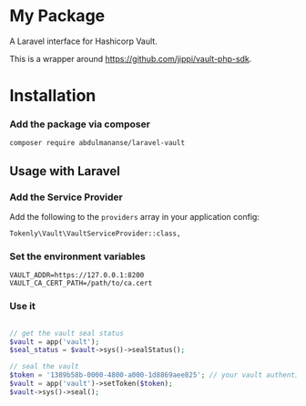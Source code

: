 
# My Package

A Laravel interface for Hashicorp Vault.

This is a wrapper around https://github.com/jippi/vault-php-sdk.


# Installation

### Add the package via composer

```
composer require abdulmananse/laravel-vault
```

## Usage with Laravel

### Add the Service Provider

Add the following to the `providers` array in your application config:

```
Tokenly\Vault\VaultServiceProvider::class,
```

### Set the environment variables

```
VAULT_ADDR=https://127.0.0.1:8200
VAULT_CA_CERT_PATH=/path/to/ca.cert
```

### Use it


```php

// get the vault seal status
$vault = app('vault');
$seal_status = $vault->sys()->sealStatus();

// seal the vault
$token = '1389b58b-0000-4800-a000-1d8869aee825'; // your vault authentication token
$vault = app('vault')->setToken($token);
$vault->sys()->seal();


```

